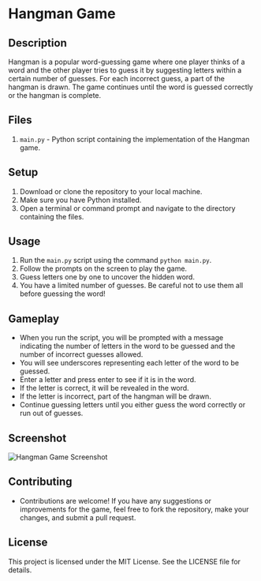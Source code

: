 # Hangman Game

## Description
Hangman is a popular word-guessing game where one player thinks of a word and the other player tries to guess it by suggesting letters within a certain number of guesses. For each incorrect guess, a part of the hangman is drawn. The game continues until the word is guessed correctly or the hangman is complete.

## Files
1. `main.py` - Python script containing the implementation of the Hangman game.

## Setup
1. Download or clone the repository to your local machine.
2. Make sure you have Python installed.
3. Open a terminal or command prompt and navigate to the directory containing the files.

## Usage
1. Run the `main.py` script using the command `python main.py`.
2. Follow the prompts on the screen to play the game.
3. Guess letters one by one to uncover the hidden word.
4. You have a limited number of guesses. Be careful not to use them all before guessing the word!

## Gameplay
- When you run the script, you will be prompted with a message indicating the number of letters in the word to be guessed and the number of incorrect guesses allowed.
- You will see underscores representing each letter of the word to be guessed.
- Enter a letter and press enter to see if it is in the word.
- If the letter is correct, it will be revealed in the word.
- If the letter is incorrect, part of the hangman will be drawn.
- Continue guessing letters until you either guess the word correctly or run out of guesses.

## Screenshot
![Hangman Game Screenshot](Hangman_game.jpg)

## Contributing
- Contributions are welcome! If you have any suggestions or improvements for the game, feel free to fork the repository, make your changes, and submit a pull request.

## License
This project is licensed under the MIT License. See the LICENSE file for details.

